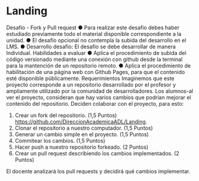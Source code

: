 # Landing
Desafío - Fork y Pull request 
● Para realizar este desafío debes haber estudiado previamente todo el material disponible correspondiente a la unidad. 
● El desafío opcional no contempla la subida del desarrollo en el LMS.
● Desarrollo desafío: El desafío se debe desarrollar de manera Individual. 
Habilidades a evaluar
● Aplica el procedimiento de subida del código versionado mediante una conexión con github desde la terminal para la mantención de un repositorio remoto.
● Aplica el procedimiento de habilitación de una página web con Github Pages, para que el contenido esté disponible públicamente. 
Requerimientos Imaginemos que este proyecto corresponde a un repositorio desarrollado por el profesor y ampliamente utilizado por la comunidad de desarrolladores.
Los alumnos-al ver el proyecto, consideran que hay varios cambios que podrían mejorar el contenido del repositorio. Deciden colaborar con el proyecto, para esto:


1. Crear un fork del repositorio. (1,5 Puntos) https://github.com/DireccionAcademicaADL/Landing.
2. Clonar el repositorio a nuestro computador. (1,5 Puntos) 
3. Generar un cambio simple en el proyecto. (1,5 Puntos) 
4. Commitear los cambios. (1,5 Puntos)
5. Hacer push a nuestro repositorio forkeado. (2 Puntos) 
6. Crear un pull request describiendo los cambios implementados. (2 Puntos) 


El docente analizará los pull requests y decidirá qué cambios implementar.
